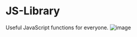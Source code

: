 # JS-Library
Useful JavaScript functions for everyone.
![image](https://user-images.githubusercontent.com/73580223/194715616-9baed934-8910-4613-a7c2-36516ab43477.png)
